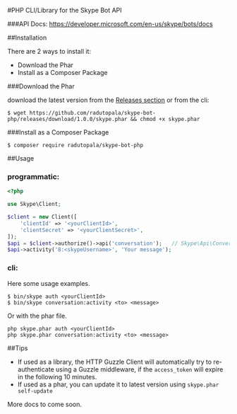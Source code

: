 #PHP CLI/Library for the Skype Bot API

###API Docs: https://developer.microsoft.com/en-us/skype/bots/docs

##Installation

There are 2 ways to install it: 
 
  - Download the Phar
  - Install as a Composer Package

###Download the Phar

download the latest version from the [Releases section](https://github.com/radutopala/skype-bot-php/releases/latest) or from the cli:

```
$ wget https://github.com/radutopala/skype-bot-php/releases/download/1.0.0/skype.phar && chmod +x skype.phar
```

###Install as a Composer Package

```
$ composer require radutopala/skype-bot-php
```

##Usage

### programmatic:

```php
<?php

use Skype\Client;

$client = new Client([
    'clientId' => '<yourClientId>',
    'clientSecret' => '<yourClientSecret>',
]);
$api = $client->authorize()->api('conversation');   // Skype\Api\Conversation
$api->activity('8:<skypeUsername>', 'Your message');
```

### cli:

Here some usage examples.

```
$ bin/skype auth <yourClientId>
$ bin/skype conversation:activity <to> <message>
```

Or with the phar file. 

```
php skype.phar auth <yourClientId>
php skype.phar conversation:activity <to> <message>
```

##Tips
 - If used as a library, the HTTP Guzzle Client will automatically try to re-authenticate using a Guzzle middleware, if the `access_token` will expire in the following 10 minutes.
 - If used as a phar, you can update it to latest version using `skype.phar self-update`

More docs to come soon.
